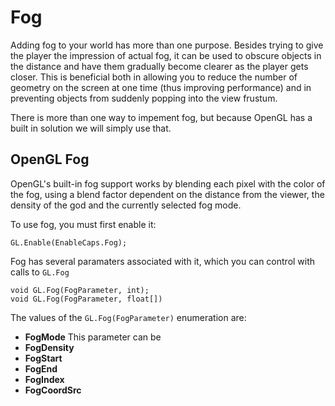 # Fog

Adding fog to your world has more than one purpose. Besides trying to give the player the impression of actual fog, it can be used to obscure objects in the distance and have them gradually become clearer as the player gets closer. This is beneficial both in allowing you to reduce the number of geometry on the screen at one time (thus improving performance) and in preventing objects from suddenly popping into the view frustum.

There is more than one way to impement fog, but because OpenGL has a built in solution we will simply use that.

## OpenGL Fog

OpenGL's built-in fog support works by blending each pixel with the color of the fog, using a blend factor dependent on the distance from the viewer, the density of the god and the currently selected fog mode. 

To use fog, you must first enable it:

```
GL.Enable(EnableCaps.Fog);
```

Fog has several paramaters associated with it, which you can control with calls to ```GL.Fog```

```
void GL.Fog(FogParameter, int);
void GL.Fog(FogParameter, float[])
```

The values of the ```GL.Fog(FogParameter)``` enumeration are:

* __FogMode__ This parameter can be 
* __FogDensity__
* __FogStart__
* __FogEnd__
* __FogIndex__
* __FogCoordSrc__